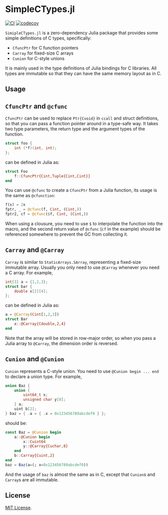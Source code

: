 # SimpleCTypes.jl

[![CI](https://github.com/sunoru/SimpleCTypes.jl/actions/workflows/CI.yml/badge.svg)](https://github.com/sunoru/SimpleCTypes.jl/actions/workflows/CI.yml)
[![codecov](https://codecov.io/github/sunoru/SimpleCTypes.jl/branch/main/graph/badge.svg?token=dufUA8AXK6)](https://codecov.io/github/sunoru/SimpleCTypes.jl)

`SimipleCTypes.jl` is a zero-dependency Julia package that provides some simple definitions of C types, specifically:

- `CfuncPtr` for C function pointers
- `Carray` for fixed-size C arrays
- `Cunion` for C-style unions

It is mainly used in the type definitions of Julia bindings for C libraries.
All types are immutable so that they can have the same memory layout as in C.

## Usage

## `CfuncPtr` and `@cfunc`

`CfuncPtr` can be used to replace `Ptr{Cvoid}` in `ccall` and struct definitions,
so that you can pass a function pointer around in a type-safe way.
It takes two type parameters, the return type and the argument types of the function.

```c
struct foo {
    int (*f)(int, int);
};
```

can be defined in Julia as:

```julia
struct Foo
    f::CfuncPtr{Cint,Tuple{Cint,Cint}}
end
```

You can use `@cfunc` to create a `CfuncPtr` from a Julia function,
its usage is the same as `@cfunction`:

```julia
f(x) = 2x
fptr, _ = @cfunc(f, Cint, (Cint,))
fptr2, cf = @cfunc($f, Cint, (Cint,))
```

When using a clousure, you need to use `$` to interpolate the function into the macro,
and the second return value of `@cfunc` (`cf` in the example) should be referenced somewhere
to prevent the GC from collecting it.

## `Carray` and `@Carray`

`Carray` is similar to `StaticArrays.SArray`, representing a fixed-size immutable array.
Usually you only need to use `@Carray` whenever you need a C array. For example,

```c
int[3] a = {1,2,3};
struct bar {
    double x[2][4];
};
```

can be defined in Julia as:

```julia
a = @Carray(Cint[1,2,3])
struct Bar
    x::@Carray{Cdouble,2,4}
end
```

Note that the array will be stored in row-major order, so when you pass a Julia array to `@Carray`, the dimension order is reversed.

## `Cunion` and `@Cunion`

`Cunion` represents a C-style union. You need to use `@Cunion begin ... end` to declare a union type.
For example,

```c
union Baz {
    union {
        uint64_t x;
        unsigned char y[8];
    } a;
    uint b[2];
} baz = { .a = { .x = 0x123456789abcdef0 } };
```

should be:

```julia
const Baz = @Cunion begin
    a::@Cunion begin
        x::Cuint64
        y::@Carray{Cuchar,8}
    end
    b::Carray{Cuint,2}
end
baz = Baz(a=(; x=0x123456789abcdef0))
```

And the usage of `baz` is almost the same as in C, except that `Cunion`s and `Carray`s are all immutable.

## License

[MIT License](./LICENSE).
